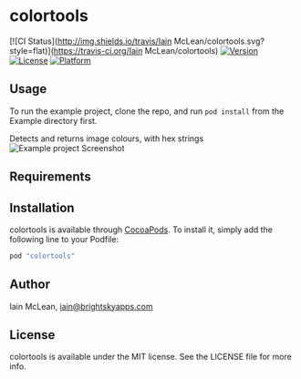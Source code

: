 # colortools

[![CI Status](http://img.shields.io/travis/Iain McLean/colortools.svg?style=flat)](https://travis-ci.org/Iain McLean/colortools)
[![Version](https://img.shields.io/cocoapods/v/colortools.svg?style=flat)](http://cocoapods.org/pods/colortools)
[![License](https://img.shields.io/cocoapods/l/colortools.svg?style=flat)](http://cocoapods.org/pods/colortools)
[![Platform](https://img.shields.io/cocoapods/p/colortools.svg?style=flat)](http://cocoapods.org/pods/colortools)

## Usage

To run the example project, clone the repo, and run `pod install` from the Example directory first.

Detects and returns image colours, with hex strings
![Example project Screenshot](/blob/master/image.png?raw=true "Screenshot")

## Requirements

## Installation

colortools is available through [CocoaPods](http://cocoapods.org). To install
it, simply add the following line to your Podfile:

```ruby
pod "colortools"
```

## Author

Iain McLean, iain@brightskyapps.com

## License

colortools is available under the MIT license. See the LICENSE file for more info.
